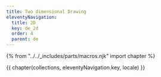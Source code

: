 ```yaml
---
title: Two dimensional Drawing
eleventyNavigation:
  title: 2D
  key: de_2d
  order: 4
  parent: de
---
```


{% from "../../_includes/parts/macros.njk" import chapter %}

{{ chapter(collections, eleventyNavigation.key, locale) }}